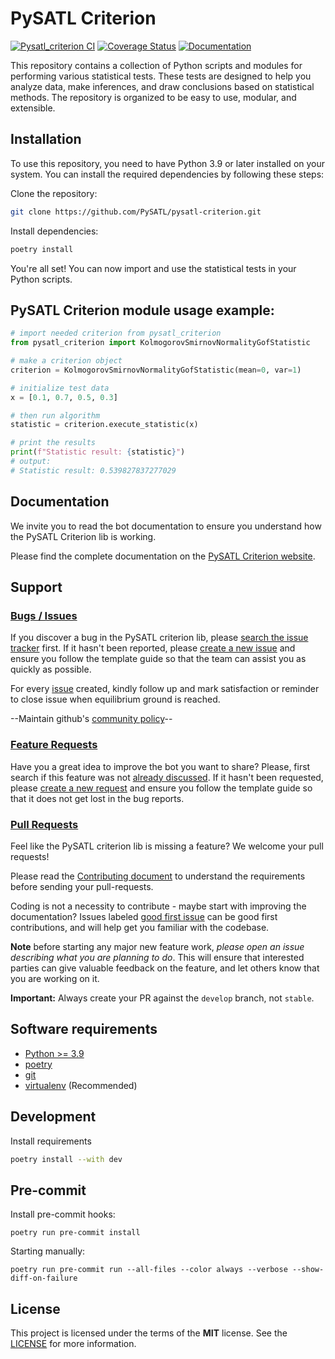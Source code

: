 # PySATL Criterion

[![Pysatl_criterion CI](https://github.com/PySATL/pysatl-criterion/workflows/PySATL%20CI/badge.svg)](https://github.com/PySATL/pysatl-criterion/actions)
[![Coverage Status](https://coveralls.io/repos/github/PySATL/pysatl-criterion/badge.svg?branch=main)](https://coveralls.io/github/PySATL/pysatl-criterion?branch=main)
[![Documentation](https://readthedocs.org/projects/pysatl-criterion/badge)](https://pysatl-criterion.readthedocs.io)

This repository contains a collection of Python scripts and modules for performing various statistical tests. These tests are designed to help you analyze data, make inferences, and draw conclusions based on statistical methods. The repository is organized to be easy to use, modular, and extensible.

## Installation
To use this repository, you need to have Python 3.9 or later installed on your system. You can install the required dependencies by following these steps:

Clone the repository:

```bash
git clone https://github.com/PySATL/pysatl-criterion.git
```

Install dependencies:

```bash
poetry install
```
You're all set! You can now import and use the statistical tests in your Python scripts.

## PySATL Criterion module usage example:

```python
# import needed criterion from pysatl_criterion
from pysatl_criterion import KolmogorovSmirnovNormalityGofStatistic

# make a criterion object
criterion = KolmogorovSmirnovNormalityGofStatistic(mean=0, var=1)

# initialize test data
x = [0.1, 0.7, 0.5, 0.3]

# then run algorithm
statistic = criterion.execute_statistic(x)

# print the results
print(f"Statistic result: {statistic}")
# output:
# Statistic result: 0.539827837277029
```

## Documentation
We invite you to read the bot documentation to ensure you understand how the PySATL Criterion lib is working.

Please find the complete documentation on the [PySATL Criterion website](https://pysatl-criterion.readthedocs.io/en/latest/).

## Support
### [Bugs / Issues](https://github.com/PySATL/pysatl-criterion/issues?q=is%3Aissue)

If you discover a bug in the PySATL criterion lib, please
[search the issue tracker](https://github.com/PySATL/pysatl-criterion/issues?q=is%3Aissue)
first. If it hasn't been reported, please
[create a new issue](https://github.com/PySATL/pysatl-criterion/issues/new/choose) and
ensure you follow the template guide so that the team can assist you as
quickly as possible.

For every [issue](https://github.com/PySATL/pysatl-criterion/issues/new/choose) created, kindly follow up and mark satisfaction or reminder to close issue when equilibrium ground is reached.

--Maintain github's [community policy](https://docs.github.com/en/site-policy/github-terms/github-community-code-of-conduct)--

### [Feature Requests](https://github.com/PySATL/pysatl-criterion/labels/enhancement)

Have you a great idea to improve the bot you want to share? Please,
first search if this feature was not [already discussed](https://github.com/PySATL/pysatl-criterion/labels/enhancement).
If it hasn't been requested, please
[create a new request](https://github.com/PySATL/pysatl-criterion/issues/new/choose)
and ensure you follow the template guide so that it does not get lost
in the bug reports.

### [Pull Requests](https://github.com/PySATL/pysatl-criterion/pulls)

Feel like the PySATL criterion lib is missing a feature? We welcome your pull requests!

Please read the
[Contributing document](https://github.com/PySATL/pysatl-criterion/blob/main/CONTRIBUTING.md)
to understand the requirements before sending your pull-requests.

Coding is not a necessity to contribute - maybe start with improving the documentation?
Issues labeled [good first issue](https://github.com/PySATL/pysatl-criterion/labels/good%20first%20issue) can be good first contributions, and will help get you familiar with the codebase.

**Note** before starting any major new feature work, *please open an issue describing what you are planning to do*. This will ensure that interested parties can give valuable feedback on the feature, and let others know that you are working on it.

**Important:** Always create your PR against the `develop` branch, not `stable`.


## Software requirements
- [Python >= 3.9](http://docs.python-guide.org/en/latest/starting/installation/)
- [poetry](https://python-poetry.org/docs/)
- [git](https://git-scm.com/book/en/v2/Getting-Started-Installing-Git)
- [virtualenv](https://virtualenv.pypa.io/en/stable/installation.html) (Recommended)


## Development

Install requirements

```bash
poetry install --with dev
```

## Pre-commit

Install pre-commit hooks:

```shell
poetry run pre-commit install
```

Starting manually:

```shell
poetry run pre-commit run --all-files --color always --verbose --show-diff-on-failure
```

## License

This project is licensed under the terms of the **MIT** license. See the [LICENSE](LICENSE) for more information.
